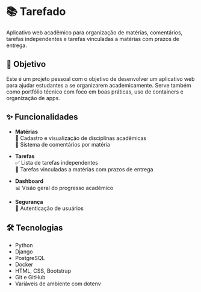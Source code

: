 # 📚 Tarefado

Aplicativo web acadêmico para organização de matérias, comentários, tarefas independentes e tarefas vinculadas a matérias com prazos de entrega.

## 🎯 Objetivo

Este é um projeto pessoal com o objetivo de desenvolver um aplicativo web para ajudar estudantes a se organizarem academicamente. Serve também como portfólio técnico com foco em boas práticas, uso de containers e organização de apps.

## ✨ Funcionalidades

- **Matérias**  
  📘 Cadastro e visualização de disciplinas acadêmicas  
  💬 Sistema de comentários por matéria  

- **Tarefas**  
  ✅ Lista de tarefas independentes  
  📅 Tarefas vinculadas a matérias com prazos de entrega  

- **Dashboard**  
  📊 Visão geral do progresso acadêmico  

- **Segurança**  
  🔐 Autenticação de usuários 

## 🛠 Tecnologias

- Python
- Django
- PostgreSQL
- Docker
- HTML, CSS, Bootstrap
- Git e GitHub
- Variáveis de ambiente com dotenv
